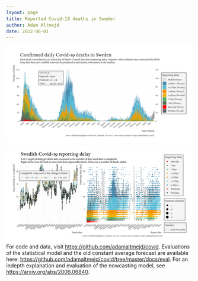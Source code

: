 ```yaml
---
layout: page
title: Reported Covid-19 deaths in Sweden
author: Adam Altmejd
date: 2022-06-01
---
```


![Graph of Swedish Covid-19 deaths with reporting delay.](deaths_lag_sweden_2022-06-01.png "Swedish Covid-19 deaths.")
![Graph of Swedish Covid-19 reporting delay in daily deaths.](lag_trend_sweden_2022-06-01.png "Trend in Swedish Covid-19 mortality reporting delay.")
For code and data, visit <https://github.com/adamaltmejd/covid>.
Evaluations of the statistical model and the old constant average forecast are available here: <https://github.com/adamaltmejd/covid/tree/master/docs/eval>.
For an indepth explanation and evaluation of the nowcasting model, see <https://arxiv.org/abs/2006.06840>.

